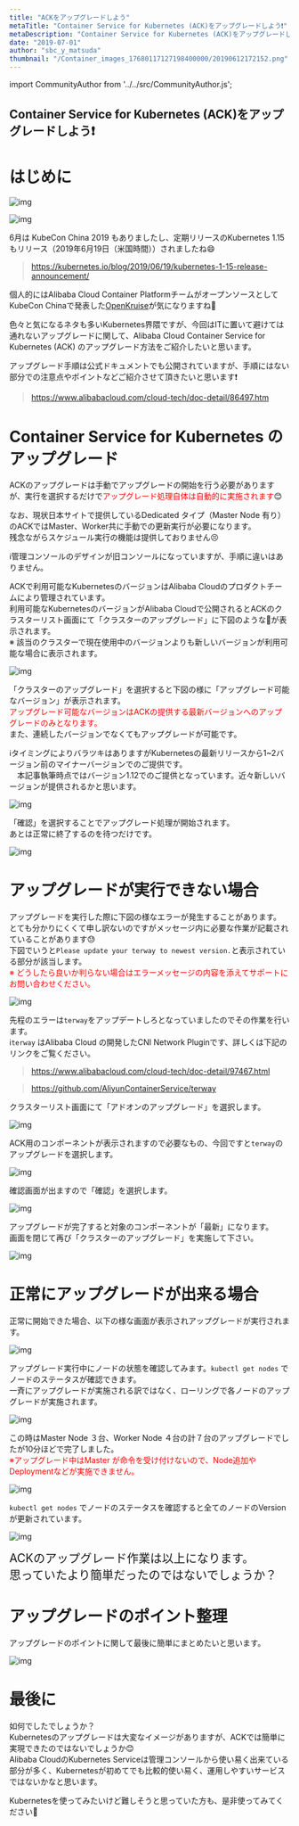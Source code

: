 ```yaml
---
title: "ACKをアップグレードしよう"
metaTitle: "Container Service for Kubernetes (ACK)をアップグレードしよう❗️"
metaDescription: "Container Service for Kubernetes (ACK)をアップグレードしよう❗️"
date: "2019-07-01"
author: "sbc_y_matsuda"
thumbnail: "/Container_images_17680117127198400000/20190612172152.png"
---
```


import CommunityAuthor from '../../src/CommunityAuthor.js';

## Container Service for Kubernetes (ACK)をアップグレードしよう❗️

# はじめに


![img](https://raw.githubusercontent.com/sbopsv/cloud-tech/master/content/usecase-kubernetes/Container_images_17680117127198400000/20190626150321.png "img")    

![img](https://raw.githubusercontent.com/sbopsv/cloud-tech/master/content/usecase-kubernetes/Container_images_17680117127198400000/20190626150438.png "img")    


6月は KubeCon China 2019 もありましたし、定期リリースのKubernetes 1.15 もリリース（2019年6月19日（米国時間））されましたね😄  

> https://kubernetes.io/blog/2019/06/19/kubernetes-1-15-release-announcement/

個人的にはAlibaba Cloud Container PlatformチームがオープンソースとしてKubeCon Chinaで発表した[OpenKruise](https://openkruise.io/en-us/)が気になりますね🤔   

色々と気になるネタも多いKubernetes界隈ですが、今回はITに置いて避けては通れないアップグレードに関して、Alibaba Cloud Container Service for Kubernetes (ACK) のアップグレード方法をご紹介したいと思います。


アップグレード手順は公式ドキュメントでも公開されていますが、手順にはない部分での注意点やポイントなどご紹介させて頂きたいと思います❗️

> https://www.alibabacloud.com/cloud-tech/doc-detail/86497.htm


    


<!-- more -->


# Container Service for Kubernetes のアップグレード

ACKのアップグレードは手動でアップグレードの開始を行う必要がありますが、実行を選択するだけで<span style="color: #ff0000">アップグレード処理自体は自動的に実施されます</span>😊   

なお、現状日本サイトで提供しているDedicated タイプ（Master Node 有り）のACKではMaster、Worker共に手動での更新実行が必要になります。   
残念ながらスケジュール実行の機能は提供しておりません😣

ℹ️管理コンソールのデザインが旧コンソールになっていますが、手順に違いはありません。  

ACKで利用可能なKubernetesのバージョンはAlibaba Cloudのプロダクトチームにより管理されています。    
利用可能なKubernetesのバージョンがAlibaba Cloudで公開されるとACKのクラスターリスト画面にて「クラスターのアップグレード」に下図のような🔴が表示されます。  
※ 該当のクラスターで現在使用中のバージョンよりも新しいバージョンが利用可能な場合に表示されます。

![img](https://raw.githubusercontent.com/sbopsv/cloud-tech/master/content/usecase-kubernetes/Container_images_17680117127198400000/20190612171526.png "img")    


「クラスターのアップグレード」を選択すると下図の様に「アップグレード可能なバージョン」が表示されます。  
<span style="color: #ff0000">アップグレード可能なバージョンはACKの提供する最新バージョンへのアップグレードのみとなります。 
</span>  
また、連続したバージョンでなくてもアップグレードが可能です。

ℹ️タイミングによりバラツキはありますがKubernetesの最新リリースから1~2バージョン前のマイナーバージョンでのご提供です。   
　本記事執筆時点ではバージョン1.12でのご提供となっています。近々新しいバージョンが提供されるかと思います。

![img](https://raw.githubusercontent.com/sbopsv/cloud-tech/master/content/usecase-kubernetes/Container_images_17680117127198400000/20190612172152.png "img")    



「確認」を選択することでアップグレード処理が開始されます。  
あとは正常に終了するのを待つだけです。

![img](https://raw.githubusercontent.com/sbopsv/cloud-tech/master/content/usecase-kubernetes/Container_images_17680117127198400000/20190612172404.png "img")    



# アップグレードが実行できない場合

アップグレードを実行した際に下図の様なエラーが発生することがあります。  
とても分かりにくくて申し訳ないのですがメッセージ内に必要な作業が記載されていることがあります😓  
下図でいうと`Please update your terway to newest version.`と表示されている部分が該当します。  
<span style="color: #ff0000">※ どうしたら良いか判らない場合はエラーメッセージの内容を添えてサポートにお問い合わせください。
</span>

![img](https://raw.githubusercontent.com/sbopsv/cloud-tech/master/content/usecase-kubernetes/Container_images_17680117127198400000/20190612173551.png "img")    


先程のエラーは`terway`をアップデートしろとなっていましたのでその作業を行います。  
ℹ️`terway` はAlibaba Cloud の開発したCNI Network Pluginです、詳しくは下記のリンクをご覧ください。

> https://www.alibabacloud.com/cloud-tech/doc-detail/97467.html

> https://github.com/AliyunContainerService/terway

クラスターリスト画面にて「アドオンのアップグレード」を選択します。

![img](https://raw.githubusercontent.com/sbopsv/cloud-tech/master/content/usecase-kubernetes/Container_images_17680117127198400000/20190612173858.png "img")    


ACK用のコンポーネントが表示されますので必要なもの、今回ですと`terway`のアップグレードを選択します。

![img](https://raw.githubusercontent.com/sbopsv/cloud-tech/master/content/usecase-kubernetes/Container_images_17680117127198400000/20190612175753.png "img")    


確認画面が出ますので「確認」を選択します。

![img](https://raw.githubusercontent.com/sbopsv/cloud-tech/master/content/usecase-kubernetes/Container_images_17680117127198400000/20190612182522.png "img")    


アップグレードが完了すると対象のコンポーネントが「最新」になります。  
画面を閉じて再び「クラスターのアップグレード」を実施して下さい。

![img](https://raw.githubusercontent.com/sbopsv/cloud-tech/master/content/usecase-kubernetes/Container_images_17680117127198400000/20190612182843.png "img")    


# 正常にアップグレードが出来る場合

正常に開始できた場合、以下の様な画面が表示されアップグレードが実行されます。

![img](https://raw.githubusercontent.com/sbopsv/cloud-tech/master/content/usecase-kubernetes/Container_images_17680117127198400000/20190612183200.png "img")    


アップグレード実行中にノードの状態を確認してみます。`kubectl get nodes` でノードのステータスが確認できます。  
一斉にアップグレードが実施される訳ではなく、ローリングで各ノードのアップグレードが実施されます。

![img](https://raw.githubusercontent.com/sbopsv/cloud-tech/master/content/usecase-kubernetes/Container_images_17680117127198400000/20190612183646.png "img")    


この時はMaster Node ３台、Worker Node ４台の計７台のアップグレードでしたが10分ほどで完了しました。  
<span style="color: #ff0000">※アップグレード中はMaster が命令を受け付けないので、Node追加やDeploymentなどが実施できません。
</span>

![img](https://raw.githubusercontent.com/sbopsv/cloud-tech/master/content/usecase-kubernetes/Container_images_17680117127198400000/20190612184425.png "img")    


`kubectl get nodes` でノードのステータスを確認すると全てのノードのVersionが更新されています。  

![img](https://raw.githubusercontent.com/sbopsv/cloud-tech/master/content/usecase-kubernetes/Container_images_17680117127198400000/20190625173811.png "img")    


<span style="font-size: 150%">ACKのアップグレード作業は以上になります。  
思っていたより簡単だったのではないでしょうか？
</span>

# アップグレードのポイント整理

アップグレードのポイントに関して最後に簡単にまとめたいと思います。

![img](https://raw.githubusercontent.com/sbopsv/cloud-tech/master/content/usecase-kubernetes/Container_images_17680117127198400000/20190628181243.png "img")    


# 最後に

如何でしたでしょうか？  
Kubernetesのアップグレードは大変なイメージがありますが、ACKでは簡単に実現できたのではないでしょうか😊  
Alibaba CloudのKubernetes Serviceは管理コンソールから使い易く出来ている部分が多く、Kubernetesが初めてでも比較的使い易く、運用しやすいサービスではないかなと思います。

Kubernetesを使ってみたいけど難しそうと思っていた方も、是非使ってみてください🤗


 <CommunityAuthor 
    author="松田 悦洋"
    self_introduction = "インフラからアプリまでのシステム基盤のアーキテクトを経てクラウドのアーキテクトへ、AWS、Azure、Cloudflare などのサービスやオープンソース関連も嗜みます。2019年1月にソフトバンクへ入社、2020年より Alibaba Cloud MVP。"
    imageUrl="https://raw.githubusercontent.com/sbopsv/cloud-tech/master/src/components/images/matsuda_pic.png"
    githubUrl="https://github.com/yoshihiro-matsuda-sb"
/>




